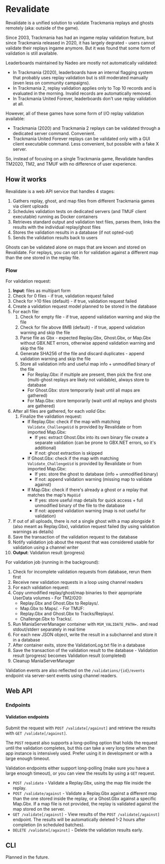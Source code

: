 # Revalidate

Revalidate is a unified solution to validate Trackmania replays and ghosts remotely (aka: outside of the game).

Since 2003, Trackmania has had an ingame replay validation feature, but since Trackmania released in 2020, it has largely degrated - users cannot validate their replays ingame anymore. But it was found that some form of validation is still available.

Leaderboards maintained by Nadeo are mostly not automatically validated:
- In Trackmania (2020), leaderboards have an internal flagging system that probably uses replay validation but is still moderated manually (even less on community campaigns).
- In Trackmania 2, replay validation applies only to Top 10 records and is evaluated in the morning. Invalid records are automatically removed.
- In Trackmania United Forever, leaderboards don't use replay validation at all.

However, all of these games have some form of I/O replay validation available:

- Trackmania (2020) and Trackmania 2 replays can be validated through a dedicated server command. Convenient.
- Trackmania United Forever replays can be validated only with a GUI client executable command. Less convenient, but possible with a fake X server.

So, instead of focusing on a single Trackmania game, Revalidate handles TM2020, TM2, and TMUF with no difference of user experience.

## How it works

Revalidate is a web API service that handles 4 stages:
1. Gathers replay, ghost, and map files from different Trackmania games via client uploads
2. Schedules validation tests on dedicated servers (and TMUF client executable) running as Docker containers
3. Retrieves standard output and validation text files, parses them, links the results with the individual replay/ghost files
4. Stores the validation results in a database (if not opted-out)
5. Sends the validation results back to users

Ghosts can be validated alone on maps that are known and stored on Revalidate. For replays, you can opt in for validation against a different map than the one stored in the replay file.

### Flow

For validation request:

1. **Input**: files as multipart form
2. Check for 0 files - if true, validation request failed 
3. Check for >10 files (default) - if true, validation request failed
4. Create a validation request model planned to be stored in the database
5. For each file:
    1. Check for empty file - if true, append validation warning and skip the file
    2. Check for file above 8MB (default) - if true, append validation warning and skip the file
    3. Parse file as Gbx - expected Replay.Gbx, Ghost.Gbx, or Map.Gbx without GBX.NET errors, otherwise append validation warning and skip the file
    4. Generate SHA256 of the file and discard duplicates - append validation warning and skip the file
    5. Store all validation info and useful map info + unmodified binary of the file
        - For Replay.Gbx: if multiple are present, then pick the first one (multi-ghost replays are likely not validable), always store to database
        - For Ghost.Gbx: store temporarily (wait until all maps are gathered)
        - For Map.Gbx: store temporarily (wait until all replays and ghosts are gathered)
6. After all files are gathered, for each *valid* Gbx:
    1. Finalize the validation request:
        - If Replay.Gbx: check if the map with matching `Validate_ChallengeUid` is provided by Revalidate or from imported Map.Gbx:
            - If yes: extract Ghost.Gbx into its own binary file create a separate validation (can be prone to GBX.NET errors, so it's additional)
            - If not: ghost extraction is skipped
        - If Ghost.Gbx: check if the map with matching `Validate_ChallengeUid` is provided by Revalidate or from imported Map.Gbx:
            - If yes: store the ghost to database (info + unmodified binary)
            - If not: append validation warning (missing map to validate against)
        - If Map.Gbx: check if there's already a ghost or a replay that matches the map's `MapUid`
            - If yes: store useful map details for quick access + full unmodified binary of the file to the database
            - If not: append validation warning (map is not useful for validation)
7. If out of all uploads, there is *not* a single ghost with a map alongside it (also meant as Replay.Gbx), validation request failed (by using validation warnings as details)
8. Save the transaction of the validation request to the database
9. Notify validation job about the request that was considered usable for validation using a channel writer
10. **Output**: Validation result (progress)

For validation job (running in the background):

1. Check for incomplete validation requests from database, rerun them first
2. Receive new validation requests in a loop using channel readers
3. For each validation request:
  1. Copy unmodified replay/ghost/map binaries to their appropriate UserData volumes
    - For TM2/020:
      - Replay.Gbx and Ghost.Gbx to Replays/.
      - Map.Gbx to Maps/.
    - For TMUF:
      - Replay.Gbx and Ghost.Gbx to Tracks/Replays/.
      - Challenge.Gbx to Tracks/.
  2. Run ManiaServerManager container with `MSM_VALIDATE_PATH=.` and read stdout/stderr separately in real time
  3. For each new JSON object, write the result in a subchannel and store it in a database
  4. After container exits, store the ValidationLog.txt file in a database
  5. Save the transaction of the validation result to the database
    - Validation result (progress) becomes Validation result (completed)
  6. Cleanup ManiaServerManager

Validation events are also reflected on the `/validations/{id}/events` endpoint via server-sent events using channel readers.

## Web API

### Endpoints

#### Validation endpoints

Submit the request with `POST /validate[/against]` and retrieve the results with `GET /validate[/against]`.

The `POST` request also supports a long-polling option that holds the request until the validation completes, but this can take a very long time when the app instance is intensively used. Prefer using it in development or with a large enough timeout.

Validation endpoints either support long-polling (make sure you have a large enough timeout), or you can view the results by using a `GET` request.

- `POST /validate` - Validate a Replay.Gbx, using the map file inside the replay.
- `POST /validate/against` - Validate a Replay.Gbx against a different map than the one stored inside the replay, or a Ghost.Gbx against a specific Map.Gbx. If a map file is not provided, the replay is validated against the map stored on the server.
- `GET /validate[/against]` - View results of the `POST /validate[/against]` endpoint. The results will be automatically deleted 1-2 hours after completion (in scheduled batches).
- `DELETE /validate[/against]` - Delete the validation results early.

## CLI

Planned in the future.
